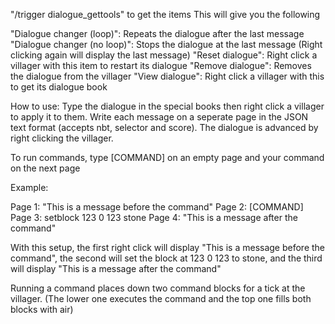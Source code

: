 "/trigger dialogue_gettools" to get the items
This will give you the following

"Dialogue changer (loop)": Repeats the dialogue after the last message
"Dialogue changer (no loop)": Stops the dialogue at the last message (Right clicking again will display the last message)
"Reset dialogue": Right click a villager with this item to restart its dialogue
"Remove dialogue": Removes the dialogue from the villager
"View dialogue": Right click a villager with this to get its dialogue book

How to use:
Type the dialogue in the special books then right click a villager to apply it to them. Write each message on a seperate page in the JSON text format (accepts nbt, selector and score). The dialogue is advanced by right clicking the villager.

To run commands, type [COMMAND] on an empty page and your command on the next page

Example:

Page 1: "This is a message before the command"
Page 2: [COMMAND]
Page 3: setblock 123 0 123 stone
Page 4: "This is a message after the command"

With this setup, the first right click will display "This is a message before the command", the second will set the block at 123 0 123 to stone, and the third will display "This is a message after the command"

Running a command places down two command blocks for a tick at the villager. (The lower one executes the command and the top one fills both blocks with air)
